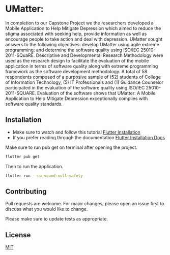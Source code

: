 # UMatter: 

In completion to our Capstone Project we the researchers developed a Mobile Application to Help Mitigate Depression which aimed to reduce the stigma associated with seeking help, provide information as well as encourage people to take action and deal with depression. UMatter sought answers to the following objectives: develop UMatter using agile extreme programming; and determine the software quality using ISO/IEC 25010-2011-SQuaRE. Descriptive and Developmental Research Methodology were used as the research design to facilitate the evaluation of the mobile application in terms of software quality along with extreme programming framework as the software development methodology. A total of 58 respondents composed of a purposive sample of (52) students of College of Information Technology, (5) IT Professionals and (1) Guidance Counselor participated in the evaluation of the software quality using ISO/IEC 25010-2011-SQUARE.  Evaluation of the software shows that UMatter: A Mobile Application to Help Mitigate Depression exceptionally complies with software quality standards.

## Installation
- Make sure to watch and follow this tutorial [Flutter Installation](https://www.youtube.com/watch?v=Z2ugnpCQuyw)
- If you prefer reading through the documentation [Flutter Installation Docs](https://docs.flutter.dev/get-started/editor)


Make sure to run pub get on terminal after opening the project.

```bash
flutter pub get
```

Then to run the application.

```bash
flutter run --no-sound-null-safety
```

## Contributing
Pull requests are welcome. For major changes, please open an issue first to discuss what you would like to change.

Please make sure to update tests as appropriate.

## License
[MIT](https://choosealicense.com/licenses/mit/)


